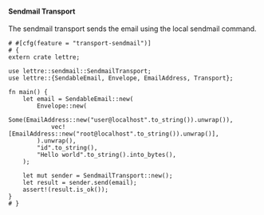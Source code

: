 #### Sendmail Transport

The sendmail transport sends the email using the local sendmail command.

```rust,no_run
# #[cfg(feature = "transport-sendmail")]
# {
extern crate lettre;

use lettre::sendmail::SendmailTransport;
use lettre::{SendableEmail, Envelope, EmailAddress, Transport};

fn main() {
    let email = SendableEmail::new(
        Envelope::new(
            Some(EmailAddress::new("user@localhost".to_string()).unwrap()),
            vec![EmailAddress::new("root@localhost".to_string()).unwrap()],
        ).unwrap(),
        "id".to_string(),
        "Hello world".to_string().into_bytes(),
    );
    
    let mut sender = SendmailTransport::new();
    let result = sender.send(email);
    assert!(result.is_ok());
}
# }
```
